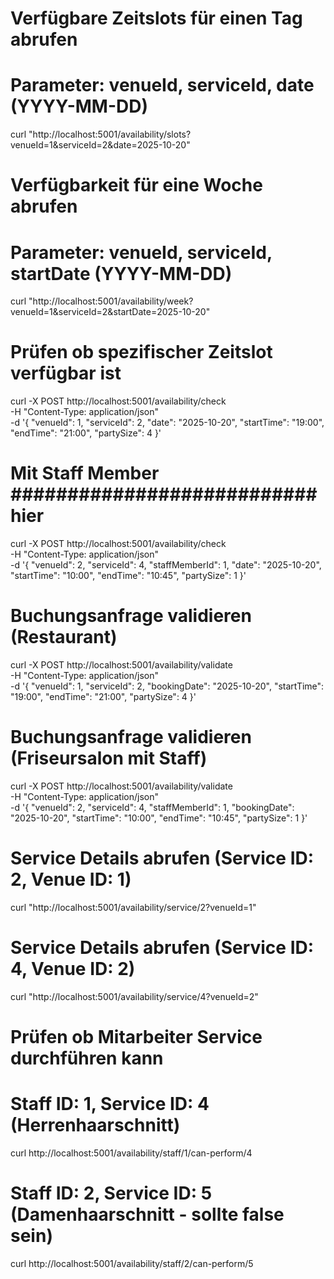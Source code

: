 # Verfügbare Zeitslots für einen Tag abrufen
# Parameter: venueId, serviceId, date (YYYY-MM-DD)
curl "http://localhost:5001/availability/slots?venueId=1&serviceId=2&date=2025-10-20"

# Verfügbarkeit für eine Woche abrufen
# Parameter: venueId, serviceId, startDate (YYYY-MM-DD)
curl "http://localhost:5001/availability/week?venueId=1&serviceId=2&startDate=2025-10-20"

# Prüfen ob spezifischer Zeitslot verfügbar ist
curl -X POST http://localhost:5001/availability/check \
  -H "Content-Type: application/json" \
  -d '{
    "venueId": 1,
    "serviceId": 2,
    "date": "2025-10-20",
    "startTime": "19:00",
    "endTime": "21:00",
    "partySize": 4
  }'

# Mit Staff Member ########################### hier
curl -X POST http://localhost:5001/availability/check \
  -H "Content-Type: application/json" \
  -d '{
    "venueId": 2,
    "serviceId": 4,
    "staffMemberId": 1,
    "date": "2025-10-20",
    "startTime": "10:00",
    "endTime": "10:45",
    "partySize": 1
  }'

# Buchungsanfrage validieren (Restaurant)
curl -X POST http://localhost:5001/availability/validate \
  -H "Content-Type: application/json" \
  -d '{
    "venueId": 1,
    "serviceId": 2,
    "bookingDate": "2025-10-20",
    "startTime": "19:00",
    "endTime": "21:00",
    "partySize": 4
  }'

# Buchungsanfrage validieren (Friseursalon mit Staff)
curl -X POST http://localhost:5001/availability/validate \
  -H "Content-Type: application/json" \
  -d '{
    "venueId": 2,
    "serviceId": 4,
    "staffMemberId": 1,
    "bookingDate": "2025-10-20",
    "startTime": "10:00",
    "endTime": "10:45",
    "partySize": 1
  }'

# Service Details abrufen (Service ID: 2, Venue ID: 1)
curl "http://localhost:5001/availability/service/2?venueId=1"

# Service Details abrufen (Service ID: 4, Venue ID: 2)
curl "http://localhost:5001/availability/service/4?venueId=2"

# Prüfen ob Mitarbeiter Service durchführen kann
# Staff ID: 1, Service ID: 4 (Herrenhaarschnitt)
curl http://localhost:5001/availability/staff/1/can-perform/4

# Staff ID: 2, Service ID: 5 (Damenhaarschnitt - sollte false sein)
curl http://localhost:5001/availability/staff/2/can-perform/5